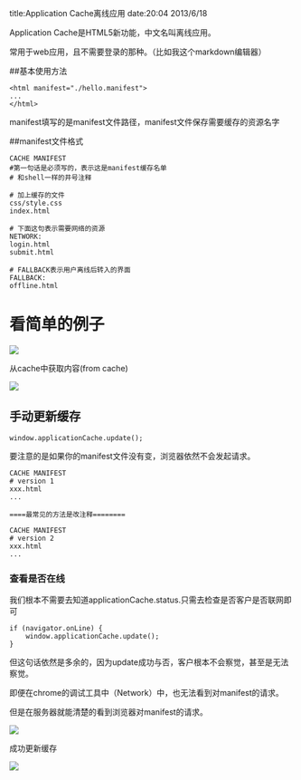 title:Application Cache离线应用
date:20:04 2013/6/18

Application Cache是HTML5新功能，中文名叫离线应用。

常用于web应用，且不需要登录的那种。（比如我这个markdown编辑器）

##基本使用方法

    <html manifest="./hello.manifest">
    ...
    </html>

manifest填写的是manifest文件路径，manifest文件保存需要缓存的资源名字

##manifest文件格式

    CACHE MANIFEST
    #第一句话是必须写的，表示这是manifest缓存名单
    # 和shell一样的井号注释
    
    # 加上缓存的文件
    css/style.css
    index.html
    
    # 下面这句表示需要网络的资源    
    NETWORK:
    login.html
    submit.html
    
    # FALLBACK表示用户离线后转入的界面
    FALLBACK:
    offline.html   
    
# 看简单的例子

![](http://fimg.oss.aliyuncs.com/html/appcache-start.png)

从cache中获取内容(from cache)

![](http://fimg.oss.aliyuncs.com/html/appcache-get.png)

## 手动更新缓存

	window.applicationCache.update();
    
要注意的是如果你的manifest文件没有变，浏览器依然不会发起请求。

	CACHE MANIFEST
    # version 1
    xxx.html
    ...
    
    ====最常见的方法是改注释========
    
    CACHE MANIFEST
    # version 2
   	xxx.html
    ...
    
### 查看是否在线

我们根本不需要去知道applicationCache.status.只需去检查是否客户是否联网即可

	if (navigator.onLine) {
    	window.applicationCache.update();
    }

但这句话依然是多余的，因为update成功与否，客户根本不会察觉，甚至是无法察觉。

即便在chrome的调试工具中（Network）中，也无法看到对manifest的请求。

但是在服务器就能清楚的看到浏览器对manifest的请求。

![](http://fimg.oss.aliyuncs.com/html/appcache-server.png)

成功更新缓存

![](http://fimg.oss.aliyuncs.com/html/appcache-success.png)



    


